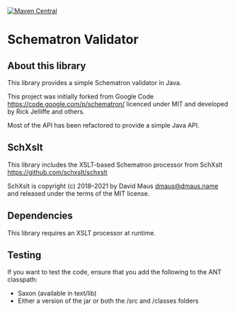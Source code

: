 [![Maven Central](https://img.shields.io/maven-central/v/org.pageseeder.schematron/pso-schematron.svg?label=Maven%20Central)](https://search.maven.org/search?q=g:%22org.pageseeder.schematron%22%20AND%20a:%22pso-schematron%22)

# Schematron Validator

## About this library

This library provides a simple Schematron validator in Java.

This project was initially forked from Google Code <https://code.google.com/p/schematron/> licenced 
under MIT and developed by Rick Jelliffe and others.

Most of the API has been refactored to provide a simple Java API.

## SchXslt

This library includes the XSLT-based Schematron processor from SchXslt
  https://github.com/schxslt/schxslt

SchXslt is copyright (c) 2018–2021 by David Maus <dmaus@dmaus.name> and 
released under the terms of the MIT license.

## Dependencies

This library requires an XSLT processor at runtime.

## Testing

If you want to test the code, ensure that you add the following to the ANT classpath:
- Saxon (available in text/lib)
- Either a version of the jar or both the /src and /classes folders
